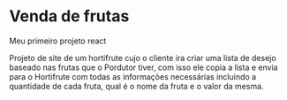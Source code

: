 # Venda de frutas
Meu primeiro projeto react

Projeto de site de um hortifrute cujo o cliente ira criar uma lista de desejo baseado nas frutas que o Pordutor tiver, com isso ele copia a lista e envia para o Hortifrute com todas as informações necessárias incluindo a quantidade de cada fruta, qual é o nome da fruta e o valor da mesma.
